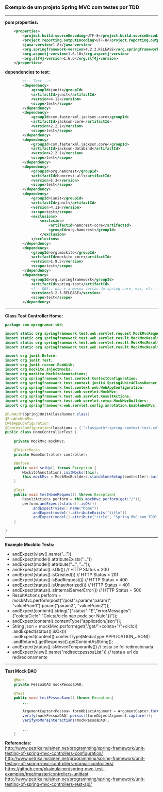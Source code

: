 ### Exemplo de um projeto Spring MVC com testes por TDD   
*************************************************************************************

**pom properties:**   
```xml
	<properties>
		<project.build.sourceEncoding>UTF-8</project.build.sourceEncoding>
		<project.reporting.outputEncoding>UTF-8</project.reporting.outputEncoding>
		<java-version>1.8</java-version>
		<org.springframework-version>4.2.3.RELEASE</org.springframework-version>
		<org.aspectj-version>1.6.10</org.aspectj-version>
		<org.slf4j-version>1.6.6</org.slf4j-version>
	</properties>
```   


**dependencies to test:**   
```xml
		<!-- Test -->
		<dependency>
			<groupId>junit</groupId>
			<artifactId>junit</artifactId>
			<version>4.12</version>
			<scope>test</scope>
		</dependency>
		<dependency>
			<groupId>com.fasterxml.jackson.core</groupId>
			<artifactId>jackson-core</artifactId>
			<version>2.2.1</version>
			<scope>test</scope>
		</dependency>
		<dependency>
			<groupId>com.fasterxml.jackson.core</groupId>
			<artifactId>jackson-databind</artifactId>
			<version>2.2.1</version>
			<scope>test</scope>
		</dependency>
		<dependency>
			<groupId>org.hamcrest</groupId>
			<artifactId>hamcrest-all</artifactId>
			<version>1.3</version>
			<scope>test</scope>
		</dependency>
		<dependency>
			<groupId>junit</groupId>
			<artifactId>junit</artifactId>
			<version>4.11</version>
			<scope>test</scope>
			<exclusions>
				<exclusion>
					<artifactId>hamcrest-core</artifactId>
					<groupId>org.hamcrest</groupId>
				</exclusion>
			</exclusions>
		</dependency>
		<dependency>
			<groupId>org.mockito</groupId>
			<artifactId>mockito-core</artifactId>
			<version>1.9.5</version>
			<scope>test</scope>
		</dependency>
		<dependency>
			<groupId>org.springframework</groupId>
			<artifactId>spring-test</artifactId>
			<!-- OBS.: não é a mesma versão do sprimg core, mvc, etc -->
			<version>3.2.3.RELEASE</version>
			<scope>test</scope>
		</dependency>
```   

*************************************************************************************

**Class Test Controller Home:**   
```java
package com.eprogramar.tdd;

import static org.springframework.test.web.servlet.request.MockMvcRequestBuilders.get;
import static org.springframework.test.web.servlet.result.MockMvcResultMatchers.status;
import static org.springframework.test.web.servlet.result.MockMvcResultMatchers.model;
import static org.springframework.test.web.servlet.result.MockMvcResultMatchers.view;

import org.junit.Before;
import org.junit.Test;
import org.junit.runner.RunWith;
import org.mockito.InjectMocks;
import org.mockito.MockitoAnnotations;
import org.springframework.test.context.ContextConfiguration;
import org.springframework.test.context.junit4.SpringJUnit4ClassRunner;
import org.springframework.test.context.web.WebAppConfiguration;
import org.springframework.test.web.servlet.MockMvc;
import org.springframework.test.web.servlet.ResultActions;
import org.springframework.test.web.servlet.setup.MockMvcBuilders;
import org.springframework.web.servlet.config.annotation.EnableWebMvc;

@RunWith(SpringJUnit4ClassRunner.class)
@EnableWebMvc
@WebAppConfiguration
@ContextConfiguration(locations = { "classpath*:spring-context-test.xml", "classpath*:persistence-test.xml"})
public class HomeControllerTest {
	
	private MockMvc mockMvc;

    @InjectMocks
    private HomeController controller;

    @Before
    public void setUp() throws Exception { 
        MockitoAnnotations.initMocks(this);
        this.mockMvc = MockMvcBuilders.standaloneSetup(controller).build();
    }

    @Test
    public void testHomeRequest() throws Exception{
        ResultActions perform = this.mockMvc.perform(get("/"));
        perform.andExpect(status().isOk())
        	.andExpect(view().name("home"))
        	.andExpect(model().attributeExists("title"))
        	.andExpect(model().attribute("title", "Spring MVC com TDD"));
    }
    
}
```   

*************************************************************************************

**Example Mockito Tests:**   
+ andExpect(view().name("..."))
+ andExpect(model().attributeExists("..."))
+ andExpect(model().attribute("...", "..."));
+ andExpect(status().isOk()) // HTTP Status = 200
+ andExpect(status().isCreated()) // HTTP Status = 201
+ andExpect(status().isBadRequest()) // HTTP Status = 400
+ andExpect(status().isUnauthorized()) // HTTP Status = 401
+ andExpect(status().isInternalServerError()) // HTTP Status = 500
+ ResultActions perform = mockMvc.perform(post("/post").param("param1", "valuePram1").param("param2", "valuePram2")); 
+ andExpect(content().string("{\"status\":\"E\",\"errorMessages\":{\"coletaCiclo\":\"Coleta/ciclo nao pode ser Nulo\"}}"));
+ andExpect(content().contentType("application/json"));
+ String json = mockMvc.perform(get("/get/"+coleta+"/"+ciclo))
	.andExpect(status().isOk())
	.andExpect(content().contentType(MediaType.APPLICATION_JSON))
	.andReturn().getResponse().getContentAsString();
+ andExpect(status().isMovedTemporarily()) // testa se foi redirecionada
+ andExpect(view().name("redirect:pessoaList")) // testa a url de redirecionamento

*************************************************************************************

**Test Mock DAO**   
```java
	@Mock
	private PessoaDAO mockPessoaDAO;
	
	@Test
	public void testPessoaSave() throws Exception{
		...

		ArgumentCaptor<Pessoa> formObjectArgument = ArgumentCaptor.forClass(Pessoa.class);
		verify(mockPessoaDAO).persist(formObjectArgument.capture());
		verifyNoMoreInteractions(mockPessoaDAO);
		
		...
	}	
```   


**Referencias:**   
http://www.petrikainulainen.net/programming/spring-framework/unit-testing-of-spring-mvc-controllers-configuration/
http://www.petrikainulainen.net/programming/spring-framework/unit-testing-of-spring-mvc-controllers-normal-controllers/
https://github.com/pkainulainen/spring-mvc-test-examples/tree/master/controllers-unittest
http://www.petrikainulainen.net/programming/spring-framework/unit-testing-of-spring-mvc-controllers-rest-api/


